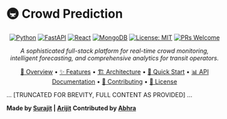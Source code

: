 
# 🚇 Crowd Prediction

<div align="center">

[![Python](https://img.shields.io/badge/Python-3.7+-blue.svg)](https://www.python.org/)
[![FastAPI](https://img.shields.io/badge/FastAPI-0.68+-green.svg)](https://fastapi.tiangolo.com/)
[![React](https://img.shields.io/badge/React-18.0+-61dafb.svg)](https://reactjs.org/)
[![MongoDB](https://img.shields.io/badge/MongoDB-5.0+-47A248.svg)](https://www.mongodb.com/)
[![License: MIT](https://img.shields.io/badge/License-MIT-yellow.svg)](https://opensource.org/licenses/MIT)
[![PRs Welcome](https://img.shields.io/badge/PRs-welcome-brightgreen.svg)](CONTRIBUTING.md)

*A sophisticated full-stack platform for real-time crowd monitoring, intelligent forecasting, and comprehensive analytics for transit operators.*

[📖 Overview](#-overview) • [✨ Features](#-features) • [🏗️ Architecture](#️-architecture) • [🚀 Quick Start](#-quick-start) • [📊 API Documentation](#-api-documentation) • [🤝 Contributing](#-contributing) • [📄 License](#-license)

</div>

... [TRUNCATED FOR BREVITY, FULL CONTENT AS PROVIDED] ...

<p align="center">

**Made by [Surajit](https://github.com/Surajit09636) | [Arijit](https://github.com/arijit-rapai-sarkar)**
**Contributed by [Abhra](https://github.com/abhrajyoti-01)**


</p>
